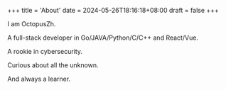 +++
title = 'About'
date = 2024-05-26T18:16:18+08:00
draft = false
+++

I am OctopusZh.

A full-stack developer in Go/JAVA/Python/C/C++ and React/Vue.

A rookie in cybersecurity.

Curious about all the unknown.

And always a learner.